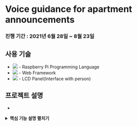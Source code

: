 # Voice guidance for apartment announcements

### 진행 기간 : 2021년 6월 28일 ~ 8월 23일


## 사용 기술
+ <img src ="https://img.shields.io/badge/Python-3776AB?style=flat-square&logo=Python&logoColor=white"/> - Raspberry Pi Programming Language
+ <img src ="https://img.shields.io/badge/django-%23092E20.svg?style=flat-square&logo=django&logoColor=white"/> - Web Framework
+ <img src="https://img.shields.io/badge/Raspberry Pi-A22846?style=flat-square&logo=Raspberry Pi&logoColor=white"/> - LCD Panel(Interface with person)

## 프로젝트 설명
+ 


<details>
<summary><b>핵심 기능 설명 펼치기</b></summary>
<div markdown="1">

### 1.


</details>
  
